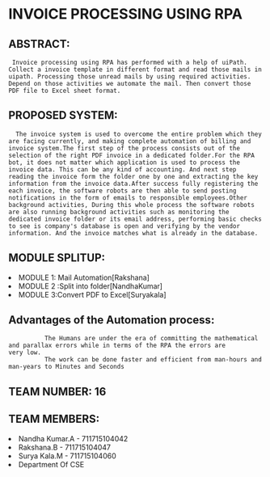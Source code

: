  # INVOICE PROCESSING USING RPA
## ABSTRACT: 
     Invoice processing using RPA has performed with a help of uiPath. Collect a invoice template in different format and read those mails in uipath. Processing those unread mails by using required activities. Depend on those activities we automate the mail. Then convert those PDF file to Excel sheet format.
     
## PROPOSED SYSTEM: 
      The invoice system is used to overcome the entire problem which they are facing currently, and making complete automation of billing and invoice system.The first step of the process consists out of the selection of the right PDF invoice in a dedicated folder.For the RPA bot, it does not matter which application is used to process the invoice data. This can be any kind of accounting. And next step reading the invoice form the folder one by one and extracting the key information from the invoice data.After success fully registering the each invoice, the software robots are then able to send posting notifications in the form of emails to responsible employees.Other background activities, During this whole process the software robots are also running background activities such as monitoring the dedicated invoice folder or its email address, performing basic checks to see is company's database is open and verifying by the vendor information. And the invoice matches what is already in the database.
      
## MODULE SPLITUP:
<u1><li>MODULE 1: Mail Automation[Rakshana]</li><li>MODULE 2 :Split into folder[NandhaKumar]</li><li>MODULE 3:Convert PDF to Excel[Suryakala]</li></u1>

## Advantages of the Automation process:
              The Humans are under the era of committing the mathematical and parallax errors while in terms of the RPA the errors are                   very low.          
              The work can be done faster and efficient from man-hours and man-years to Minutes and Seconds
              
## TEAM NUMBER: 16

## TEAM MEMBERS: 
<u1><li>Nandha Kumar.A - 711715104042</li><li>Rakshana.B - 711715104047</li><li>Surya Kala.M - 711715104060</li><li>Department Of CSE</li>

